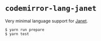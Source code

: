 # `codemirror-lang-janet`

Very minimal language support for [Janet](https://janet-lang.org).

```
$ yarn run prepare
$ yarn test
```
